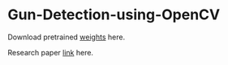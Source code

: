 # Gun-Detection-using-OpenCV

Download pretrained [weights](https://drive.google.com/file/d/14tqUKrXKiSuO36g9YKvyoGdKuoiiAR01/view?usp=drivesdk) here.

 Research paper [link](https://drive.google.com/file/d/1DJ2hEgp_UjRCSxfk98phIYTDl3R7eV8I/view?usp=drivesdk) here.
